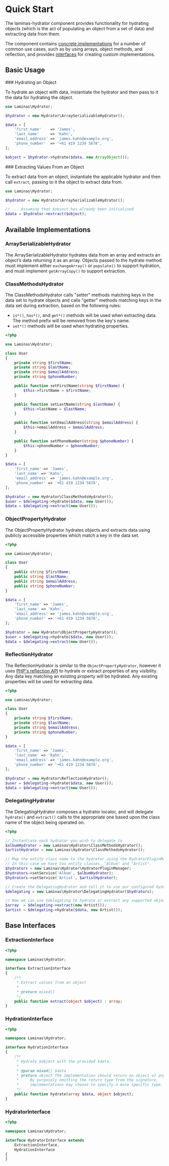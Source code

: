 # Quick Start

The laminas-hydrator component provides functionality for hydrating objects (which is the act of populating an object from a set of data) and extracting data from them.

The component contains [concrete implementations](#available_implementations) for a number of common use cases, such as by using arrays, object methods, and reflection, and provides [interfaces](#base_interfaces) for creating custom implementations.

## Basic Usage

### Hydrating an Object

To hydrate an object with data, instantiate the hydrator and then pass to it the data for hydrating the object.

```php
use Laminas\Hydrator;

$hydrator = new Hydrator\ArraySerializableHydrator();

$data = [
    'first_name'    => 'James',
    'last_name'     => 'Kahn',
    'email_address' => 'james.kahn@example.org',
    'phone_number'  => '+61 419 1234 5678',
];

$object = $hydrator->hydrate($data, new ArrayObject());
```

### Extracting Values From an Object

To extract data from an object, instantiate the applicable hydrator and then call `extract`, passing to it the object to extract data from.

```php
use Laminas\Hydrator;

$hydrator = new Hydrator\ArraySerializableHydrator();

// ... Assuming that $object has already been initialised
$data = $hydrator->extract($object);
```

<a name="available_implementations"></a>
## Available Implementations

### ArraySerializableHydrator

The ArraySerializableHydrator hydrates data from an array and extracts an object’s data returning it as an array.
Objects passed to the hydrate method must implement either `exchangeArray()` or `populate()` to support hydration, and must implement `getArrayCopy()` to support extraction.

### ClassMethodsHydrator

The ClassMethodsHydrator calls "setter" methods matching keys in the data set to hydrate objects and calls "getter" methods matching keys in the data set during extraction, based on the following rules:

- `is*()`, `has*()`, and `get*()` methods will be used when extracting data.
  The method prefix will be removed from the key's name.
- `set*()` methods will be used when hydrating properties.

```php
<?php

use Laminas\Hydrator;

class User
{
    private string $firstName;
    private string $lastName;
    private string $emailAddress;
    private string $phoneNumber;

    public function setFirstName(string $firstName) {
        $this->firstName = $firstName;
    }

    public function setLastName(string $lastName) {
        $this->lastName = $lastName;
    }

    public function setEmailAddress(string $emailAddress) {
        $this->emailAddress = $emailAddress;
    }

    public function setPhoneNumber(string $phoneNumber) {
        $this->phoneNumber = $phoneNumber;
    }
}

$data = [
    'first_name' => 'James',
    'last_name' => 'Kahn',
    'email_address' => 'james.kahn@example.org',
    'phone_number' => '+61 419 1234 5678',
];

$hydrator = new Hydrator\ClassMethodsHydrator();
$user = $delegating->hydrate($data, new User());
$data = $delegating->extract(new User());
```

### ObjectPropertyHydrator

The ObjectPropertyHydrator hydrates objects and extracts data using publicly accessible properties which match a key in the data set.

```php
<?php

use Laminas\Hydrator;

class User
{
    public string $firstName;
    public string $lastName;
    public string $emailAddress;
    public string $phoneNumber;
}

$data = [
    'first_name' => 'James',
    'last_name' => 'Kahn',
    'email_address' => 'james.kahn@example.org',
    'phone_number' => '+61 419 1234 5678',
];

$hydrator = new Hydrator\ObjectPropertyHydrator();
$user = $delegating->hydrate($data, new User());
$data = $delegating->extract(new User());
```

### ReflectionHydrator

The ReflectionHydrator is similar to the `ObjectPropertyHydrator`, however it uses [PHP's reflection API](http://php.net/manual/en/intro.reflection.php) to hydrate or extract properties of any visibility.
Any data key matching an existing property will be hydrated.
Any existing properties will be used for extracting data.

```php
<?php

use Laminas\Hydrator;

class User
{
    private string $firstName;
    private string $lastName;
    private string $emailAddress;
    private string $phoneNumber;
}

$data = [
    'first_name' => 'James',
    'last_name' => 'Kahn',
    'email_address' => 'james.kahn@example.org',
    'phone_number' => '+61 419 1234 5678',
];

$hydrator = new Hydrator\ReflectionHydrator();
$user = $delegating->hydrate($data, new User());
$data = $delegating->extract(new User());
```

### DelegatingHydrator

The DelegatingHydrator composes a hydrator locator, and will delegate `hydrate()` and `extract()` calls to the appropriate one based upon the class name of the object being operated on.

```php
<?php

// Instantiate each hydrator you wish to delegate to
$albumHydrator = new Laminas\Hydrator\ClassMethodsHydrator();
$artistHydrator = new Laminas\Hydrator\ClassMethodsHydrator();

// Map the entity class name to the hydrator using the HydratorPluginManager.
// In this case we have two entity classes, "Album" and "Artist".
$hydrators = new Laminas\Hydrator\HydratorPluginManager;
$hydrators->setService('Album', $albumHydrator);
$hydrators->setService('Artist', $artistHydrator);

// Create the DelegatingHydrator and tell it to use our configured hydrator locator
$delegating = new Laminas\Hydrator\DelegatingHydrator($hydrators);

// Now we can use $delegating to hydrate or extract any supported object
$array  = $delegating->extract(new Artist());
$artist = $delegating->hydrate($data, new Artist());
```

<a name="base_interfaces"></a>
## Base Interfaces

### ExtractionInterface

```php
<?php

namespace Laminas\Hydrator;

interface ExtractionInterface
{
    /**
     * Extract values from an object
     *
     * @return mixed[]
     */
    public function extract(object $object) : array;
}
```

### HydrationInterface

```php
<?php

namespace Laminas\Hydrator;

interface HydrationInterface
{
    /**
     * Hydrate $object with the provided $data.
     *
     * @param mixed[] $data
     * @return object The implementation should return an object of any type.
     *     By purposely omitting the return type from the signature,
     *     implementations may choose to specify a more specific type.
     */
    public function hydrate(array $data, object $object);
}
```

### HydratorInterface

```php
<?php

namespace Laminas\Hydrator;

interface HydratorInterface extends
    ExtractionInterface,
    HydrationInterface
{
}
```
